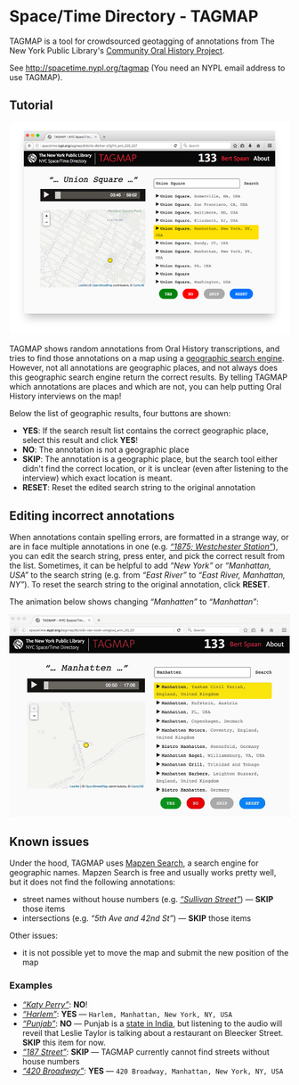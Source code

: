 # Space/Time Directory - TAGMAP

TAGMAP is a tool for crowdsourced geotagging of annotations from The New York Public Library's [Community Oral History Project](http://oralhistory.nypl.org/).

See http://spacetime.nypl.org/tagmap (You need an NYPL email address to use TAGMAP).

## Tutorial

![](images/screenshot.png)

TAGMAP shows random annotations from Oral History transcriptions, and tries to find those annotations on a map using a [geographic search engine](https://mapzen.com/products/search/). However, not all annotations are geographic places, and not always does this geographic search engine return the correct results. By telling TAGMAP which annotations are places and which are not, you can help putting Oral History interviews on the map!

Below the list of geographic results, four buttons are shown:

- **YES**: If the search result list contains the correct geographic place, select this result and click **YES**!
- **NO**: The annotation is not a geographic place
- **SKIP**: The annotation is a geographic place, but the search tool either didn't find the correct location, or it is unclear (even after listening to the interview) which exact location is meant.
- **RESET**: Reset the edited search string to the original annotation

## Editing incorrect annotations

When annotations contain spelling errors, are formatted in a strange way, or are in face multiple annotations in one (e.g. [_“1875; Westchester Station”_](http://spacetime.nypl.org/tagmap/#/tom-vasti-t707ay_ann_4531_4533)), you can edit the search string, press enter, and pick the correct result from the list. Sometimes, it can be helpful to add _“New York”_ or _“Manhattan, USA”_ to the search string (e.g. from _“East River”_ to _“East River, Manhattan, NY”_). To reset the search string to the original annotation, click **RESET**.

The animation below shows changing _“Manhatten”_ to _“Manhattan”_:

![](images/edit-annotation.gif)

## Known issues

Under the hood, TAGMAP uses [Mapzen Search](https://mapzen.com/products/search/), a search engine for geographic names. Mapzen Search is free and usually works pretty well, but it does not find the following annotations:

- street names without house numbers (e.g. [_“Sullivan Street”_](http://spacetime.nypl.org/tagmap/#/elaine-mobray-cdgxj0_ann_69_71)) — **SKIP** those items
- intersections (e.g. _“5th Ave and 42nd St”_) — **SKIP** those items

Other issues:

- it is not possible yet to move the map and submit the new position of the map

### Examples

- [_“Katy Perry”_](http://spacetime.nypl.org/tagmap/#/beau-mccall-zwn9pa_ann_1456_1458): **NO**!
- [_“Harlem”_](http://spacetime.nypl.org/tagmap/#/kathy-bristow-g6uztv_ann_17_19): **YES** — `Harlem, Manhattan, New York, NY, USA`
- [_“Punjab”_](http://spacetime.nypl.org/tagmap/#/leslie-taylor-3hkc34_ann_508_510): **NO** — Punjab is a [state in India](https://en.wikipedia.org/wiki/Punjab,_India), but listening to the audio will reveil that Leslie Taylor is talking about a restaurant on Bleecker Street. **SKIP** this item for now.
- [_“187 Street”_](http://spacetime.nypl.org/tagmap/#/ed-lehner-z1s7bn_ann_2893_2895): **SKIP** — TAGMAP currently cannot find streets without house numbers
- [_“420 Broadway”_](http://spacetime.nypl.org/tagmap/#/zigi-ben-haim-6vql95_ann_305_307): **YES** — `420 Broadway, Manhattan, New York, NY, USA`


